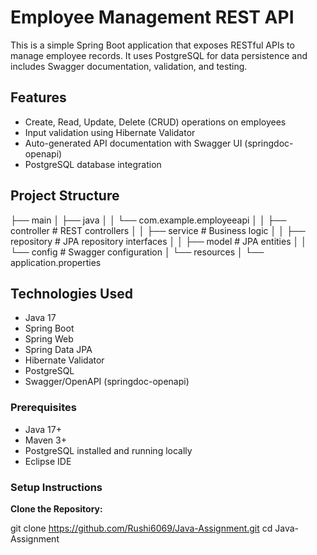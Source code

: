 # Employee Management REST API

This is a simple Spring Boot application that exposes RESTful APIs to manage employee records. It uses PostgreSQL for data persistence and includes Swagger documentation, validation, and testing.

## Features

- Create, Read, Update, Delete (CRUD) operations on employees
- Input validation using Hibernate Validator
- Auto-generated API documentation with Swagger UI (springdoc-openapi)
- PostgreSQL database integration

## Project Structure

  ├── main
│ ├── java
│ │ └── com.example.employeeapi
│ │ ├── controller # REST controllers
│ │ ├── service # Business logic
│ │ ├── repository # JPA repository interfaces
│ │ ├── model # JPA entities
│ │ └── config # Swagger configuration
│ └── resources
│ └── application.properties


## Technologies Used

- Java 17
- Spring Boot
- Spring Web
- Spring Data JPA
- Hibernate Validator
- PostgreSQL
- Swagger/OpenAPI (springdoc-openapi)


### Prerequisites

- Java 17+
- Maven 3+
- PostgreSQL installed and running locally
- Eclipse IDE


### Setup Instructions

**Clone the Repository:**

   git clone https://github.com/Rushi6069/Java-Assignment.git
   cd Java-Assignment
